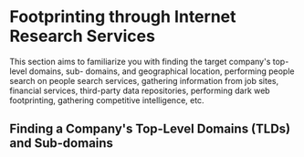 # Footprinting through Internet Research Services

This section aims to familiarize you with finding the target company's top-level domains, sub-
domains, and geographical location, performing people search on people search services,
gathering information from job sites, financial services, third-party data repositories, performing
dark web footprinting, gathering competitive intelligence, etc.

## Finding a Company's Top-Level Domains (TLDs) and Sub-domains


